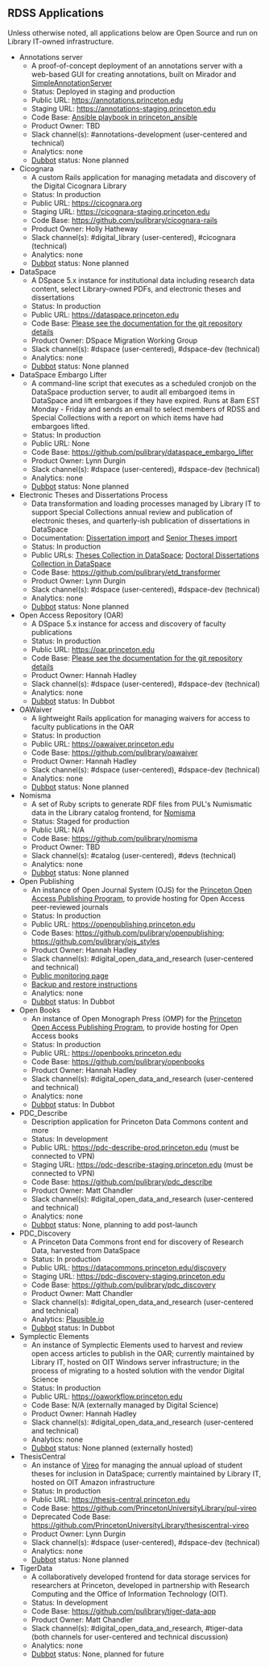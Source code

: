 ## RDSS Applications

Unless otherwise noted, all applications below are Open Source and run on Library IT-owned infrastructure.

- Annotations server
  - A proof-of-concept deployment of an annotations server with a web-based GUI for creating annotations, built on Mirador and [SimpleAnnotationServer](https://github.com/glenrobson/SimpleAnnotationServer)
  - Status: Deployed in staging and production
  - Public URL: https://annotations.princeton.edu
  - Staging URL: https://annotations-staging.princeton.edu
  - Code Base: [Ansible playbook in princeton_ansible](https://github.com/pulibrary/princeton_ansible/blob/main/playbooks/annotations.yml)
  - Product Owner: TBD
  - Slack channel(s): #annotations-development (user-centered and technical)
  - Analytics: none
  - [Dubbot](https://princeton.dubbot.com) status: None planned
- Cicognara
  - A custom Rails application for managing metadata and discovery of the Digital Cicognara Library
  - Status: In production
  - Public URL: https://cicognara.org
  - Staging URL: https://cicognara-staging.princeton.edu
  - Code Base: https://github.com/pulibrary/cicognara-rails
  - Product Owner: Holly Hatheway
  - Slack channel(s): #digital_library (user-centered), #cicognara (technical)
  - Analytics: none
  - [Dubbot](https://princeton.dubbot.com) status: None planned
- DataSpace
  - A DSpace 5.x instance for institutional data including research data content, select Library-owned PDFs, and electronic theses and dissertations
  - Status: In production
  - Public URL: https://dataspace.princeton.edu
  - Code Base: [Please see the documentation for the git repository details](dataspace/git.md)
  - Product Owner: DSpace Migration Working Group
  - Slack channel(s): #dspace (user-centered), #dspace-dev (technical)
  - Analytics: none
  - [Dubbot](https://princeton.dubbot.com) status: None planned
- DataSpace Embargo Lifter
  - A command-line script that executes as a scheduled cronjob on the DataSpace production server, to audit all embargoed items in DataSpace and lift embargoes if they have expired.  Runs at 8am EST Monday - Friday and sends an email to select members of RDSS and Special Collections with a report on which items have had embargoes lifted.
  - Status: In production
  - Public URL: None
  - Code Base: https://github.com/pulibrary/dataspace_embargo_lifter
  - Product Owner: Lynn Durgin
  - Slack channel(s): #dspace (user-centered), #dspace-dev (technical)
  - Analytics: none
  - [Dubbot](https://princeton.dubbot.com) status: None planned
- Electronic Theses and Dissertations Process
  - Data transformation and loading processes managed by Library IT to support Special Collections annual review and publication of electronic theses, and quarterly-ish publication of dissertations in DataSpace
  - Documentation: [Dissertation import](https://pulibrary.github.io/etd_transformer/process-dissertations.html) and [Senior Theses import](https://pulibrary.github.io/etd_transformer/process-theses.html)
  - Status: In production
  - Public URLs: [Theses Collection in DataSpace](https://dataspace.princeton.edu/handle/88435/dsp019c67wm88m); [Doctoral Dissertations Collection in DataSpace](https://dataspace.princeton.edu/handle/88435/dsp01td96k251d)
  - Code Base: https://github.com/pulibrary/etd_transformer
  - Product Owner: Lynn Durgin
  - Slack channel(s): #dspace (user-centered), #dspace-dev (technical)
  - Analytics: none
  - [Dubbot](https://princeton.dubbot.com) status: None planned
- Open Access Repository (OAR)
  - A DSpace 5.x instance for access and discovery of faculty publications
  - Status: In production
  - Public URL: https://oar.princeton.edu
  - Code Base: [Please see the documentation for the git repository details](oar/git.md)
  - Product Owner: Hannah Hadley
  - Slack channel(s): #dspace (user-centered), #dspace-dev (technical)
  - Analytics: none
  - [Dubbot](https://princeton.dubbot.com) status: In Dubbot
- OAWaiver
  - A lightweight Rails application for managing waivers for access to faculty publications in the OAR
  - Status: In production
  - Public URL: https://oawaiver.princeton.edu
  - Code Base: https://github.com/pulibrary/oawaiver
  - Product Owner: Hannah Hadley
  - Slack channel(s): #dspace (user-centered), #dspace-dev (technical)
  - Analytics: none
  - [Dubbot](https://princeton.dubbot.com) status: None planned
- Nomisma
  - A set of Ruby scripts to generate RDF files from PUL's Numismatic data in the Library catalog frontend, for [Nomisma](http://nomisma.org/)
  - Status: Staged for production
  - Public URL: N/A
  - Code Base: https://github.com/pulibrary/nomisma
  - Product Owner: TBD
  - Slack channel(s): #catalog (user-centered), #devs (technical)
  - Analytics: none
  - [Dubbot](https://princeton.dubbot.com) status: None planned
- Open Publishing
  - An instance of Open Journal System (OJS) for the [Princeton Open Access Publishing Program](https://library.princeton.edu/services/open-access-publishing-program), to provide hosting for Open Access peer-reviewed journals
  - Status: In production
  - Public URL: https://openpublishing.princeton.edu
  - Code Bases: https://github.com/pulibrary/openpublishing; https://github.com/pulibrary/ojs_styles
  - Product Owner: Hannah Hadley
  - Slack channel(s): #digital_open_data_and_research (user-centered and technical)
  - [Public monitoring page](https://0f636d4c-7961-4c35-aece-0e58925491bd.site.hbuptime.com/)
  - [Backup and restore instructions](ojs.md)
  - Analytics: none
  - [Dubbot](https://princeton.dubbot.com) status: In Dubbot
- Open Books
  - An instance of Open Monograph Press (OMP) for the [Princeton Open Access Publishing Program](https://library.princeton.edu/services/open-access-publishing-program), to provide hosting for Open Access books
  - Status: In production
  - Public URL: https://openbooks.princeton.edu
  - Code Base: https://github.com/pulibrary/openbooks
  - Product Owner: Hannah Hadley
  - Slack channel(s): #digital_open_data_and_research (user-centered and technical)
  - Analytics: none
  - [Dubbot](https://princeton.dubbot.com) status: In Dubbot
- PDC_Describe
  - Description application for Princeton Data Commons content and more
  - Status: In development
  - Public URL: https://pdc-describe-prod.princeton.edu (must be connected to VPN)
  - Staging URL: https://pdc-describe-staging.princeton.edu (must be connected to VPN)
  - Code Base: https://github.com/pulibrary/pdc_describe
  - Product Owner: Matt Chandler
  - Slack channel(s): #digital_open_data_and_research (user-centered and technical)
  - Analytics: none
  - [Dubbot](https://princeton.dubbot.com) status: None, planning to add post-launch
- PDC_Discovery
  - A Princeton Data Commons front end for discovery of Research Data, harvested from DataSpace
  - Status: In production
  - Public URL: https://datacommons.princeton.edu/discovery
  - Staging URL: https://pdc-discovery-staging.princeton.edu
  - Code Base: https://github.com/pulibrary/pdc_discovery
  - Product Owner: Matt Chandler
  - Slack channel(s): #digital_open_data_and_research (user-centered and technical)
  - Analytics: [Plausible.io](https://plausible.io/)
  - [Dubbot](https://princeton.dubbot.com) status: In Dubbot
- Symplectic Elements
  - An instance of Symplectic Elements used to harvest and review open access articles to publish in the OAR; currently maintained by Library IT, hosted on OIT Windows server infrastructure; in the process of migrating to a hosted solution with the vendor Digital Science
  - Status: In production
  - Public URL: https://oaworkflow.princeton.edu
  - Code Base: N/A (externally managed by Digital Science)
  - Product Owner: Hannah Hadley
  - Slack channel(s): #digital_open_data_and_research (user-centered and technical)
  - Analytics: none
  - [Dubbot](https://princeton.dubbot.com) status: None planned (externally hosted)
- ThesisCentral
  - An instance of [Vireo](https://github.com/TexasDigitalLibrary/Vireo) for managing the annual upload of student theses for inclusion in DataSpace; currently maintained by Library IT, hosted on OIT Amazon infrastructure
  - Status: In production
  - Public URL: https://thesis-central.princeton.edu
  - Code Base: https://github.com/PrincetonUniversityLibrary/pul-vireo
  - Deprecated Code Base: https://github.com/PrincetonUniversityLibrary/thesiscentral-vireo
  - Product Owner: Lynn Durgin
  - Slack channel(s): #dspace (user-centered), #dspace-dev (technical)
  - Analytics: none
  - [Dubbot](https://princeton.dubbot.com) status: None planned
- TigerData
  - A collaboratively developed frontend for data storage services for researchers at Princeton, developed in partnership with Research Computing and the Office of Information Technology (OIT).
  - Status: In development
  - Code Base: https://github.com/pulibrary/tiger-data-app
  - Product Owner: Matt Chandler
  - Slack channel(s): #digital_open_data_and_research, #tiger-data (both channels for user-centered and technical discussion)
  - Analytics: none
  - [Dubbot](https://princeton.dubbot.com) status: None, planned for future
